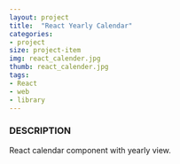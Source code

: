 ```yaml
---
layout: project
title:  "React Yearly Calendar"
categories:
- project
size: project-item
img: react_calender.jpg
thumb: react_calender.jpg
tags:
- React
- web
- library
---
```


### DESCRIPTION

React calendar component with yearly view.
